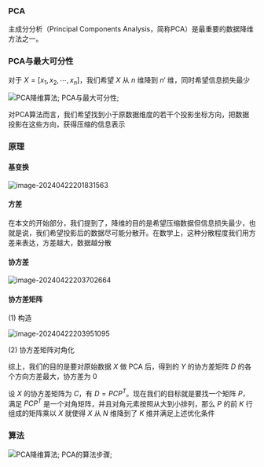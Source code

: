 ### PCA

主成分分析（Principal Components Analysis，简称PCA）是最重要的数据降维方法之一。

### PCA与最大可分性

对于 $X=[x_1,x_2,\cdots,x_n]$，我们希望 $X$ 从 $n$ 维降到 $n'$ 维，同时希望信息损失最少

![PCA降维算法; PCA与最大可分性;](https://img-blog.csdnimg.cn/img_convert/e7e627e2b55e32308e51ee253072b7c4.png)

对PCA算法而言，我们希望找到小于原数据维度的若干个投影坐标方向，把数据投影在这些方向，获得压缩的信息表示

### 原理

#### 基变换

![image-20240422201831563](https://gitee.com/mianmann/drawing-bed-warehouse/raw/master/img/image-20240422201831563.png)

#### 方差

在本文的开始部分，我们提到了，降维的目的是希望压缩数据但信息损失最少，也就是说，我们希望投影后的数据尽可能分散开。在数学上，这种分散程度我们用方差来表达，方差越大，数据越分散

#### 协方差

![image-20240422203702664](https://gitee.com/mianmann/drawing-bed-warehouse/raw/master/img/image-20240422203702664.png)

#### 协方差矩阵

(1) 构造

![image-20240422203951095](https://gitee.com/mianmann/drawing-bed-warehouse/raw/master/img/image-20240422203951095.png)

(2) 协方差矩阵对角化

综上，我们的目的是要对原始数据 $X$ 做 PCA 后，得到的 $Y$ 的协方差矩阵 $D$ 的各个方向方差最大，协方差为 0

设 $X$ 的协方差矩阵为 $C$，有 $D=PCP^T$。现在我们的目标就是要找一个矩阵 $P$，满足 $PCP^T$ 是一个对角矩阵，并且对角元素按照从大到小排列，那么 $P$ 的前 $K$ 行组成的矩阵乘以 $X$ 就使得 $X$ 从 $N$ 维降到了 $K$ 维并满足上述优化条件

### 算法

![PCA降维算法; PCA的算法步骤;](https://img-blog.csdnimg.cn/img_convert/c6a0b8f2e9a35fb07a40cd82879b3075.png)